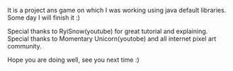 
It is a project ans game on which I was working using java default libraries. Some day I will finish it :)

Special thanks to RyiSnow(youtube) for great tutorial and explaining. Special thanks to Momentary Unicorn(youtobe)  and all internet pixel art community.

Hope you are doing well, see you next time :)
